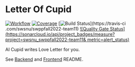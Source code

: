 # Letter Of Cupid
[![Workflow](https://github.com/swsnu/swppfall2022-team11/actions/workflows/run-tests.yml/badge.svg?branch=main)](https://github.com/swsnu/swppfall2022-team11/actions)
[![Coverage](https://coveralls.io/repos/github/swsnu/swppfall2022-team11/badge.svg?branch=main)](https://coveralls.io/github/swsnu/swppfall2022-team11?branch=main)
[![Build
Status](https://travis-ci.com/swsnu/swppfall2022-team11.svg?branch=main)](https://travis-ci
.com/swsnu/swppfall2022-team11)
[![Quality Gate
Status](https://sonarcloud.io/api/project_badges/measure?project=swsnu_swppfall2022-team11&
metric=alert_status)](https://sonarcloud.io/dashboard?id=swsnu_swppfall2022-team11)

AI Cupid writes Love Letter for you.

See [Backend](./backend/) and [Frontend](./frontend/) README.
